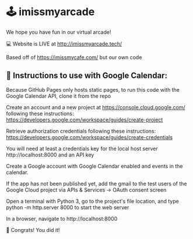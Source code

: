 # 🕹️ imissmyarcade

We hope you have fun in our virtual arcade!

💻 Website is LIVE at http://imissmyarcade.tech/ 

Based off of https://imissmycafe.com/ but our own code


## 📅 Instructions to use with Google Calendar:

Because GitHub Pages only hosts static pages, to run this code with the Google Calendar API, clone it from the repo

Create an account and a new project at https://console.cloud.google.com/ following these instructions: https://developers.google.com/workspace/guides/create-project

Retrieve authorization credentials following these instructions: https://developers.google.com/workspace/guides/create-credentials

You will need at least a credentials key for the local host server http://localhost:8000
 and an API key

Create a Google account with Google Calendar enabled and events in the calendar.

If the app has not been published yet, add the gmail to the test users of the Google Cloud project via APIs & Services -> OAuth consent screen

Open a terminal with Python 3, go to the project's file location, and type python -m http.server 8000 to start the web server

In a browser, navigate to http://localhost:8000

🎉 Congrats! You did it!
